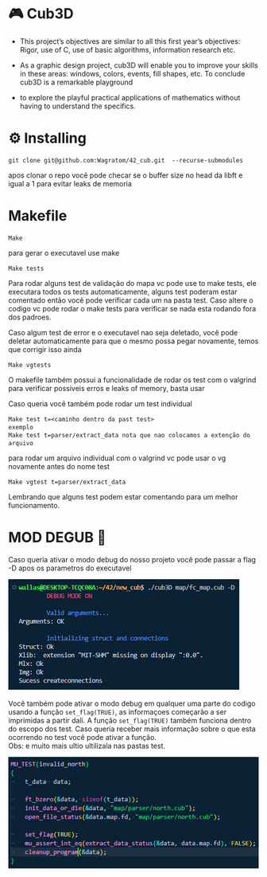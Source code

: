 # 🎮 Cub3D

*	This project’s objectives are similar to all this first year’s objectives: Rigor, use of C, use of basic algorithms, information research etc.

*	As a graphic design project, cub3D will enable you to improve your skills in these areas: windows, colors, events, fill shapes, etc. To conclude cub3D is a remarkable playground

*	to explore the playful practical applications of mathematics without having to understand the specifics.

# ⚙️ Installing

```
git clone git@github.com:Wagratom/42_cub.git  --recurse-submodules
```

apos clonar o repo você pode checar se o buffer size no head da libft e igual a 1 para evitar leaks de memoria


# Makefile

```
Make
```
para gerar o executavel use make


```
Make tests
```
Para rodar alguns test de validação do mapa vc pode use to make tests, ele executara todos os tests automaticamente, alguns test poderam estar comentado então você pode verificar cada um na pasta test. Caso altere o codigo vc pode rodar o make tests para verificar se nada esta rodando fora dos padroes.

Caso algum test de error e o executavel nao seja deletado, você pode deletar automaticamente para que o mesmo possa pegar novamente, temos que corrigir isso ainda

```
Make vgtests
```
O makefile também possui a funcionalidade de rodar os test com o valgrind para verificar possiveis erros e leaks of memory, basta usar

Caso queria você também pode rodar um test individual

```
Make test t=<caminho dentro da past test>
exemplo
Make test t=parser/extract_data nota que nao colocamos a extenção do arquivo
```
para rodar um arquivo individual com o valgrind vc pode usar o vg novamente antes do nome test

```
Make vgtest t=parser/extract_data
```
Lembrando que alguns test podem estar comentando para um melhor funcionamento.

# MOD DEGUB 🌈

Caso queria ativar o modo debug do nosso projeto você pode passar a flag -D apos os parametros do executavel

![teste](.github/modo_debug.png)

Você também pode ativar o modo debug em qualquer uma parte do codigo usando a função `set_flag(TRUE)`, as informaçoes começarão a ser imprimidas a partir dali. A função `set_flag(TRUE)` também funciona dentro do escopo dos test. Caso queria receber mais informação sobre o que esta ocorrendo no test você pode ativar a função. <br>Obs: e muito mais ultio ultilizala nas pastas test.

![teste](.github/set_flag_true.png)

